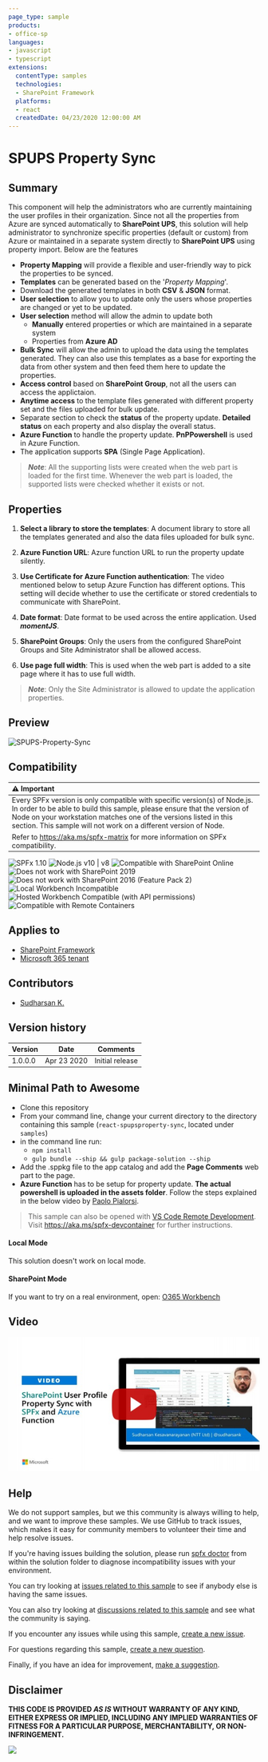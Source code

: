 ```yaml
---
page_type: sample
products:
- office-sp
languages:
- javascript
- typescript
extensions:
  contentType: samples
  technologies:
  - SharePoint Framework
  platforms:
  - react
  createdDate: 04/23/2020 12:00:00 AM
---
```


# SPUPS Property Sync

## Summary
This component will help the administrators who are currently maintaining the user profiles in their organization. Since not all the properties from Azure are synced automatically to **SharePoint UPS**, this solution will help administrator to synchronize specific properties (default or custom) from Azure or maintained in a separate system directly to **SharePoint UPS** using property import. Below are the features
* **Property Mapping** will provide a flexible and user-friendly way to pick the properties to be synced.
* **Templates** can be generated based on the '_Property Mapping_'.
* Download the generated templates in both **CSV** & **JSON** format.
* **User selection** to allow you to update only the users whose properties are changed or yet to be updated.
* **User selection** method will allow the admin to update both 
    * **Manually** entered properties or which are maintained in a separate system
    * Properties from **Azure AD**
* **Bulk Sync** will allow the admin to upload the data using the templates generated. They can also use this templates as a base for exporting the data from other system and then feed them here to update the properties.
* **Access control** based on **SharePoint Group**, not all the users can access the applictaion.
* **Anytime access** to the template files generated with different property set and the files uploaded for bulk update.
* Separate section to check the **status** of the property update. **Detailed status** on each property and also display the overall status.
* **Azure Function** to handle the property update. **PnPPowershell** is used in Azure Function.
* The application supports **SPA** (Single Page Application).

> **_Note_**: All the supporting lists were created when the web part is loaded for the first time. Whenever the web part is loaded, the supported lists were checked whether it exists or not.

## Properties

1. **Select a library to store the templates**: A document library to store all the templates generated and also the data files uploaded for bulk sync.

2. **Azure Function URL**: Azure function URL to run the property update silently.

3. **Use Certificate for Azure Function authentication**: The video mentioned below to setup Azure Function has different options. This setting will decide whether to use the certificate or stored credentials to communicate with SharePoint.

4. **Date format**: Date format to be used across the entire application. Used _**momentJS**_.

5. **SharePoint Groups**: Only the users from the configured SharePoint Groups and Site Administrator shall be allowed access.

6. **Use page full width**: This is used when the web part is added to a site page where it has to use full width. 

> **_Note_**: Only the Site Administrator is allowed to update the application properties.

## Preview
![SPUPS-Property-Sync](./assets/SPUPS-Sync.gif)

## Compatibility

| :warning: Important          |
|:---------------------------|
| Every SPFx version is only compatible with specific version(s) of Node.js. In order to be able to build this sample, please ensure that the version of Node on your workstation matches one of the versions listed in this section. This sample will not work on a different version of Node.|
|Refer to <https://aka.ms/spfx-matrix> for more information on SPFx compatibility.   |

![SPFx 1.10](https://img.shields.io/badge/SPFx-1.10.0-green.svg) 
![Node.js v10 | v8](https://img.shields.io/badge/Node.js-v10%20%7C%20v8-green.svg) 
![Compatible with SharePoint Online](https://img.shields.io/badge/SharePoint%20Online-Compatible-green.svg)
![Does not work with SharePoint 2019](https://img.shields.io/badge/SharePoint%20Server%202019-Incompatible-red.svg)
![Does not work with SharePoint 2016 (Feature Pack 2)](https://img.shields.io/badge/SharePoint%20Server%202016%20(Feature%20Pack%202)-Incompatible-red.svg "SharePoint Server 2016 Feature Pack 2 requires SPFx 1.1")
![Local Workbench Incompatible](https://img.shields.io/badge/Local%20Workbench-Incompatible-red.svg "Requires access to user properties")
![Hosted Workbench Compatible (with API permissions)](https://img.shields.io/badge/Hosted%20Workbench-Compatible%20(with%20API%20permissions)-yellow.svg)
![Compatible with Remote Containers](https://img.shields.io/badge/Remote%20Containers-Compatible-green.svg)


## Applies to

* [SharePoint Framework](https://learn.microsoft.com/sharepoint/dev/spfx/sharepoint-framework-overview)
* [Microsoft 365 tenant](https://learn.microsoft.com/sharepoint/dev/spfx/set-up-your-development-environment)

## Contributors

* [Sudharsan K.](https://github.com/sudharsank)

## Version history

Version|Date|Comments
-------|----|--------
1.0.0.0|Apr 23 2020|Initial release

## Minimal Path to Awesome

- Clone this repository
- From your command line, change your current directory to the directory containing this sample (`react-spupsproperty-sync`, located under `samples`)
- in the command line run:
  - `npm install`
  - `gulp bundle --ship && gulp package-solution --ship`
- Add the .sppkg file to the app catalog and add the **Page Comments** web part to the page.
- **Azure Function** has to be setup for property update. **The actual powershell is uploaded in the assets folder**. Follow the steps explained in the below video by [Paolo Pialorsi](https://www.youtube.com/watch?v=plS_1BsQAto&list=PL-KKED6SsFo8TxDgQmvMO308p51AO1zln&index=2&t=0s).

>  This sample can also be opened with [VS Code Remote Development](https://code.visualstudio.com/docs/remote/remote-overview). Visit https://aka.ms/spfx-devcontainer for further instructions.


#### Local Mode
This solution doesn't work on local mode.

#### SharePoint Mode
If you want to try on a real environment, open:
[O365 Workbench](https://your-domain.sharepoint.com/_layouts/15/workbench.aspx)

## Video

[![SharePoint User Profile Property Sync with SPFx and Azure Function](./assets/video-thumbnail.jpg)](https://www.youtube.com/watch?v=BaNWS0hzUpQ "SharePoint User Profile Property Sync with SPFx and Azure Function")

## Help

We do not support samples, but we this community is always willing to help, and we want to improve these samples. We use GitHub to track issues, which makes it easy for  community members to volunteer their time and help resolve issues.

If you're having issues building the solution, please run [spfx doctor](https://pnp.github.io/cli-microsoft365/cmd/spfx/spfx-doctor/) from within the solution folder to diagnose incompatibility issues with your environment.

You can try looking at [issues related to this sample](https://github.com/pnp/sp-dev-fx-webparts/issues?q=label%3A%22sample%3A%20react-spupsproperty-sync") to see if anybody else is having the same issues.

You can also try looking at [discussions related to this sample](https://github.com/pnp/sp-dev-fx-webparts/discussions?discussions_q=react-spupsproperty-sync) and see what the community is saying.

If you encounter any issues while using this sample, [create a new issue](https://github.com/pnp/sp-dev-fx-webparts/issues/new?assignees=&labels=Needs%3A+Triage+%3Amag%3A%2Ctype%3Abug-suspected%2Csample%3A%20react-spupsproperty-sync&template=bug-report.yml&sample=react-spupsproperty-sync&authors=@sudharsank&title=react-spupsproperty-sync%20-%20).

For questions regarding this sample, [create a new question](https://github.com/pnp/sp-dev-fx-webparts/issues/new?assignees=&labels=Needs%3A+Triage+%3Amag%3A%2Ctype%3Aquestion%2Csample%3A%20react-spupsproperty-sync&template=question.yml&sample=react-spupsproperty-sync&authors=@sudharsank&title=react-spupsproperty-sync%20-%20).

Finally, if you have an idea for improvement, [make a suggestion](https://github.com/pnp/sp-dev-fx-webparts/issues/new?assignees=&labels=Needs%3A+Triage+%3Amag%3A%2Ctype%3Aenhancement%2Csample%3A%20react-spupsproperty-sync&template=question.yml&sample=react-spupsproperty-sync&authors=@sudharsank&title=react-spupsproperty-sync%20-%20).

## Disclaimer

**THIS CODE IS PROVIDED *AS IS* WITHOUT WARRANTY OF ANY KIND, EITHER EXPRESS OR IMPLIED, INCLUDING ANY IMPLIED WARRANTIES OF FITNESS FOR A PARTICULAR PURPOSE, MERCHANTABILITY, OR NON-INFRINGEMENT.**


<img src="https://m365-visitor-stats.azurewebsites.net/sp-dev-fx-webparts/samples/react-spupsproperty-sync" />
